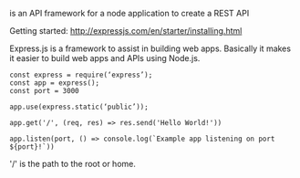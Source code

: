 is an API framework for a node application to create a REST API



Getting started: http://expressjs.com/en/starter/installing.html

Express.js is a framework to assist in building web apps. Basically it makes it easier to build web apps and APIs using Node.js. 

```
const express = require(‘express’);
const app = express();
const port = 3000

app.use(express.static(‘public’));

app.get('/', (req, res) => res.send('Hello World!'))

app.listen(port, () => console.log(`Example app listening on port ${port}!`))
```

'/' is the path to the root or home.